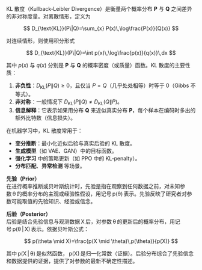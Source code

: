 KL 散度（Kullback‑Leibler Divergence）是衡量两个概率分布 **P** 与 **Q** 之间差异的非对称度量。对离散情形，定义为  

$$
D_{\text{KL}}(P\|Q)=\sum_{x} P(x)\,\log\frac{P(x)}{Q(x)}
$$

对连续情形，则使用积分形式  

$$
D_{\text{KL}}(P\|Q)=\int p(x)\,\log\frac{p(x)}{q(x)}\,dx
$$

其中 $p(x)$ 与 $q(x)$ 分别是 **P** 与 **Q** 的概率密度（或质量）函数。KL 散度的主要性质：

1. **非负性**：$D_{\text{KL}}(P\|Q)\ge 0$，且仅当 $P=Q$（几乎处处相等）时等于 0（Gibbs 不等式）。  
2. **非对称**：一般情况下 $D_{\text{KL}}(P\|Q)\neq D_{\text{KL}}(Q\|P)$。  
3. **信息解释**：它表示如果用分布 **Q** 来近似真实分布 **P**，每个样本在编码时多出的额外比特数（信息损失）。  

在机器学习中，KL 散度常用于：

- **变分推断**：最小化近似后验与真实后验的 KL 散度。  
- **生成模型**（如 VAE、GAN）中的目标函数。  
- **强化学习** 中的策略更新（如 PPO 中的 KL‑penalty）。  
- **分布匹配**、**异常检测** 等场景。

**先验（Prior）**  
在进行概率推断或贝叶斯统计时，先验是指在观察到任何数据之前，对未知参数 θ 的概率分布的主观或经验性假设，用记号 p(θ) 表示。先验反映了研究者对参数可能取值的先验知识、经验或信念。

**后验（Posterior）**  
后验是结合先验信息与观测数据 X 后，对参数 θ 的更新后的概率分布，用记号 p(θ | X) 表示。依据贝叶斯公式：

$$
p(\theta \mid X)=\frac{p(X \mid \theta)\,p(\theta)}{p(X)}
$$

其中 p(X | θ) 是似然函数， p(X) 是归一化常数（证据）。后验分布综合了先验信念和数据提供的证据，提供了对参数的最新不确定性描述。